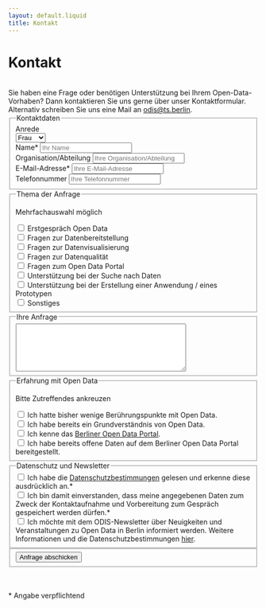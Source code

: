 ```yaml
---
layout: default.liquid
title: Kontakt
---
```


# Kontakt
<br>
Sie haben eine Frage oder benötigen Unterstützung bei Ihrem Open-Data-Vorhaben? Dann kontaktieren Sie uns gerne über unser Kontaktformular. Alternativ schreiben Sie uns eine Mail an <a href="mailto:odis@ts.berlin">odis@ts.berlin</a>.

<div class="pt-4">
	<form name="contact" method="POST" data-netlify="true" action="/success">
    <fieldset name="kontaktdaten">
      <legend>Kontaktdaten</legend>
      <div class="flex-wrapper anrede">
        <div class="form-field">
			    <label for="anrede">Anrede</label>
          <div class="dropdown">
			      <select name="anrede" id="anrede">
              <option value="Frau">Frau</option>
              <option value="Herr">Herr</option>
              <option value="Divers">Divers</option>
            </select>
          </div>
        </div>
      </div>
      <div class="flex-wrapper">
        <div class="form-field">
          <label for id="name">Name*</label>
          <input type="text" id="name" name="name" placeholder="Ihr Name" required>
        </div>
        <div class="form-field">
			    <label for id="organisation">Organisation/Abteilung</label>
          <input type="text" id="organisation" name="organisation" placeholder="Ihre Organisation/Abteilung"/>
        </div>
        <div class="form-field">
          <label for id="email">E-Mail-Adresse*</label>
          <input type="email" id="email" name="email" placeholder="Ihre E-Mail-Adresse">
        </div>
        <div class="form-field">
          <label for id="phone">Telefonnummer</label>
          <input type="tel" id="phone" name="phone" pattern="[0-9+]{4,30}" title="nur Zahlen und +, mindestens vier Ziffern" placeholder="Ihre Telefonnummer"/>
        </div>
      </div>
    </fieldset>
		<fieldset name="anfragenthema">
      <legend>Thema der Anfrage </legend> 
      <p class="small">Mehrfachauswahl möglich</p>
      <div class="checkbox">
        <input type="checkbox" id="erstgespräch" name="anfrage" value="erstgespräch">
        <label for="erstgespräch">Erstgespräch Open Data</label>
      </div>
      <div class="checkbox">
        <input type="checkbox" id="bereitstellung" name="anfrage" value="bereitstellung">
        <label for="bereitstellung">Fragen zur Datenbereitstellung</label>
      </div>
      <div class="checkbox">
        <input type="checkbox" id="visualisierung" name="anfrage" value="visualisierung">
        <label for="visualisierung">Fragen zur Datenvisualisierung</label>
      </div>
      <div class="checkbox">
        <input type="checkbox" id="datenquali" name="anfrage" value="datenquali">
        <label for="datenquali">Fragen zur Datenqualität</label>
      </div>
      <div class="checkbox">
        <input type="checkbox" id="od-portal" name="anfrage" value="od-portal">
        <label for="od-portal">Fragen zum Open Data Portal</label>
      </div>
      <div class="checkbox">
        <input type="checkbox" id="datensuche" name="anfrage" value="datensuche">
        <label for="datensuche">Unterstützung bei der Suche nach Daten</label>
      </div>
      <div class="checkbox">
        <input type="checkbox" id="prototyp" name="anfrage" value="prototyp">
        <label for="prototyp">Unterstützung bei der Erstellung einer Anwendung / eines Prototypen</label>
       </div>
      <div class="checkbox">
        <input type="checkbox" id="sonstiges" name="anfrage" value="sonstiges">
         <label for="sonstiges">Sonstiges</label>
      </div>
    </fieldset>
    <fieldset name="anfrage">
      <legend for="anfrage">Ihre Anfrage </legend>
      <textarea id="message" name="message" rows="6" cols = "40"></textarea>
    </fieldset>
    <fieldset name="erfahrung">
      <legend>Erfahrung mit Open Data</legend> 
      <p class="small">Bitte Zutreffendes ankreuzen</p>
      <div class="checkbox">
        <input type="checkbox" id="wenig-od-erfahrung" name="erfahrung" value="wenig-od-erfahrung">
        <label for="wenig-od-erfahrung">Ich hatte bisher wenige Berührungspunkte mit Open Data.</label>
      </div>
      <div class="checkbox">
        <input type="checkbox" id="kenne-od" name="erfahrung" value="kenne-od">
        <label for="kenne-od">Ich habe bereits ein Grundverständnis von Open Data.</label>
      </div>
      <div class="checkbox">
        <input type="checkbox" id="kenne-portal" name="erfahrung" value="kenne-portal">
        <label for="kenne-portal">Ich kenne das <a href="https://www.daten.berlin.de">Berliner Open Data Portal</a>.</label>
      </div>
      <div class="checkbox">
        <input type="checkbox" id="bereitgestellt" name="erfahrung" value="bereitgestellt">
        <label for="bereitgestellt">Ich habe bereits offene Daten auf dem Berliner Open Data Portal bereitgestellt.</label>
      </div>
    </fieldset>
    <fieldset name="datenschutz">
      <legend>Datenschutz und Newsletter</legend>
      <div class="checkbox">
        <input type="checkbox" id="DSV" name="datenschutz" value="DSV" required>
        <label for="DSV"> Ich habe die <a href="https://www.technologiestiftung-berlin.de/datenschutz">Datenschutzbestimmungen</a> gelesen und erkenne diese ausdrücklich an.*</label>
      </div>
      <div class="checkbox">
        <input type="checkbox" id="speicherung" name="datenschutz" value="speicherung" required>
        <label for="speicherung"> Ich bin damit einverstanden, dass meine angegebenen Daten zum Zweck der Kontaktaufnahme und Vorbereitung zum Gespräch gespeichert werden dürfen.*</label>
      </div>
      <div class="checkbox">
        <input type="checkbox" id="newsletter" name="newsletter" value="newsletter">
        <label for="newsletter"> Ich möchte mit dem ODIS-Newsletter über Neuigkeiten und Veranstaltungen zu Open Data in Berlin informiert werden. Weitere Informationen und die Datenschutzbestimmungen <a href="https://subscribe.newsletter2go.com/?n2g=r9s7xtjr-pugsca5z-1c6s&_ga=2.134197321.677887372.1591186343-1970435231.1591186343">hier</a>.</label>
      </div>
    </fieldset>
    <fieldset name="submit">
      <div data-netlify-recaptcha="true"></div>
      <button type="submit">Anfrage abschicken</button>
    </fieldset> 
    <br> <br>
  <p class="small"> * Angabe verpflichtend </p>
  </form>
</div>
